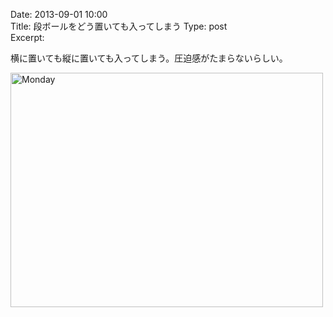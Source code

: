 Date: 2013-09-01  10:00  
Title: 段ボールをどう置いても入ってしまう 
Type: post  
Excerpt: 

横に置いても縦に置いても入ってしまう。圧迫感がたまらないらしい。

<a href="http://www.flickr.com/photos/hdknr/9659048571/" title="Monday by hidelafoglia, on Flickr"><img src="https://farm4.staticflickr.com/3765/9659048571_c4418df912.jpg" width="500" height="375" alt="Monday"></a>  

